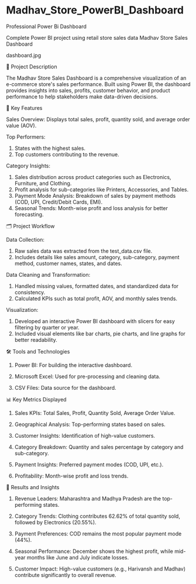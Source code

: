 # Madhav_Store_PowerBI_Dashboard
Professional Power Bi Dashboard

Complete Power BI project using retail store sales data 
 Madhav Store Sales Dashboard


dashboard.jpg


📖 Project Description

The Madhav Store Sales Dashboard is a comprehensive visualization of an e-commerce store's sales performance. Built using Power BI, the dashboard provides insights into sales, profits, customer behavior, and product performance to help stakeholders make data-driven decisions.


🎯 Key Features

Sales Overview: Displays total sales, profit, quantity sold, and average order value (AOV).

Top Performers:
1. States with the highest sales.
2. Top customers contributing to the revenue.
   

Category Insights:

1. Sales distribution across product categories such as Electronics, Furniture, and Clothing.
2. Profit analysis for sub-categories like Printers, Accessories, and Tables.
3. Payment Mode Analysis: Breakdown of sales by payment methods (COD, UPI, Credit/Debit Cards, EMI).
4. Seasonal Trends: Month-wise profit and loss analysis for better forecasting.


🗂️ Project Workflow

Data Collection:

1. Raw sales data was extracted from the test_data.csv file.
2. Includes details like sales amount, category, sub-category, payment method, customer names, states, and dates.


Data Cleaning and Transformation:

1. Handled missing values, formatted dates, and standardized data for consistency.
2. Calculated KPIs such as total profit, AOV, and monthly sales trends.


Visualization:

1. Developed an interactive Power BI dashboard with slicers for easy filtering by quarter or year.
2. Included visual elements like bar charts, pie charts, and line graphs for better readability.



🛠️ Tools and Technologies


1. Power BI: For building the interactive dashboard.

2. Microsoft Excel: Used for pre-processing and cleaning data.

3. CSV Files: Data source for the dashboard.




📊 Key Metrics Displayed


1. Sales KPIs: Total Sales, Profit, Quantity Sold, Average Order Value.

2. Geographical Analysis: Top-performing states based on sales.

3. Customer Insights: Identification of high-value customers.

4. Category Breakdown: Quantity and sales percentage by category and sub-category.

5. Payment Insights: Preferred payment modes (COD, UPI, etc.).

6. Profitability: Month-wise profit and loss trends.



🚀 Results and Insights


1. Revenue Leaders: Maharashtra and Madhya Pradesh are the top-performing states.

2. Category Trends: Clothing contributes 62.62% of total quantity sold, followed by Electronics (20.55%).

3. Payment Preferences: COD remains the most popular payment mode (44%).

4. Seasonal Performance: December shows the highest profit, while mid-year months like June and July indicate losses.

5. Customer Impact: High-value customers (e.g., Harivansh and Madhav) contribute significantly to overall revenue.

